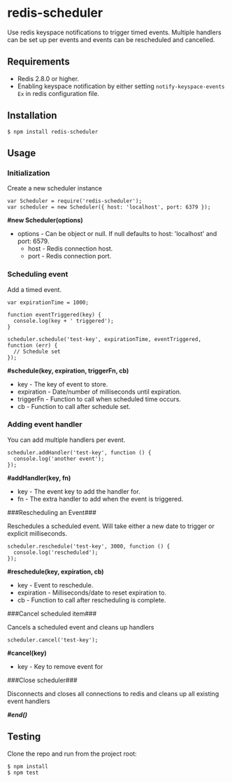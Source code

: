 redis-scheduler
===============

Use redis keyspace notifications to trigger timed events. Multiple handlers can be set up per events and events can be rescheduled and cancelled. 

## Requirements
* Redis 2.8.0 or higher.
* Enabling keyspace notification by either setting `notify-keyspace-events Ex` in redis configuration file.

## Installation

```
$ npm install redis-scheduler
```

## Usage

### Initialization

Create a new scheduler instance

```
var Scheduler = require('redis-scheduler');
var scheduler = new Scheduler({ host: 'localhost', port: 6379 });
```

**#new Scheduler(options)**
* options - Can be object or null. If null defaults to host: 'localhost' and port: 6579.
  * host - Redis connection host.
  * port - Redis connection port.

### Scheduling event

Add a timed event.

```
var expirationTime = 1000;

function eventTriggered(key) {
  console.log(key + ' triggered');
}

scheduler.schedule('test-key', expirationTime, eventTriggered, function (err) {
  // Schedule set
});
```

**#schedule(key, expiration, triggerFn, cb)**
* key - The key of event to store.
* expiration - Date/number of milliseconds until expiration.
* triggerFn - Function to call when scheduled time occurs.
* cb - Function to call after schedule set.

### Adding event handler

You can add multiple handlers per event.

```
scheduler.addHandler('test-key', function () {
  console.log('another event');
});
```

**#addHandler(key, fn)**
* key - The event key to add the handler for.
* fn - The extra handler to add when the event is triggered.

###Rescheduling an Event###

Reschedules a scheduled event. Will take either a new date to trigger or explicit milliseconds. 

```
scheduler.reschedule('test-key', 3000, function () {
  console.log('rescheduled');
});
```

**#reschedule(key, expiration, cb)**
* key - Event to reschedule.
* expiration - Milliseconds/date to reset expiration to.
* cb - Function to call after rescheduling is complete.

###Cancel scheduled item###

Cancels a scheduled event and cleans up handlers

```
scheduler.cancel('test-key');
```

**#cancel(key)**
* key - Key to remove event for

###Close scheduler###

Disconnects and closes all connections to redis and cleans up all existing event handlers

***#end()***

## Testing

Clone the repo and run from the project root:

```
$ npm install
$ npm test
```
